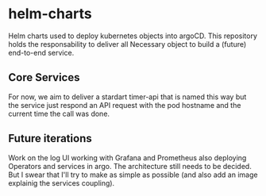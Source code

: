 # helm-charts

Helm charts used to deploy kubernetes objects into argoCD. This repository holds the responsability to deliver all Necessary object to build a (future) end-to-end service.

## Core Services

For now, we aim to deliver a stardart timer-api that is named this way but the service just respond an API request with the pod hostname and the current time the call was done.

## Future iterations

Work on the log UI working with Grafana and Prometheus also deploying Operators and services in argo. The architecture still needs to be decided. But I swear that I'll try to make as simple as possible (and also add an image explainig the services coupling).
